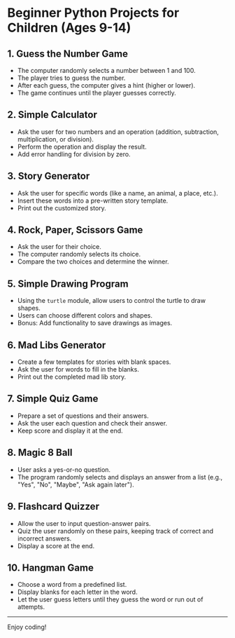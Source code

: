 
# Beginner Python Projects for Children (Ages 9-14)

## 1. Guess the Number Game
- The computer randomly selects a number between 1 and 100.
- The player tries to guess the number.
- After each guess, the computer gives a hint (higher or lower).
- The game continues until the player guesses correctly.

## 2. Simple Calculator
- Ask the user for two numbers and an operation (addition, subtraction, multiplication, or division).
- Perform the operation and display the result.
- Add error handling for division by zero.

## 3. Story Generator
- Ask the user for specific words (like a name, an animal, a place, etc.).
- Insert these words into a pre-written story template.
- Print out the customized story.

## 4. Rock, Paper, Scissors Game
- Ask the user for their choice.
- The computer randomly selects its choice.
- Compare the two choices and determine the winner.

## 5. Simple Drawing Program
- Using the `turtle` module, allow users to control the turtle to draw shapes.
- Users can choose different colors and shapes.
- Bonus: Add functionality to save drawings as images.

## 6. Mad Libs Generator
- Create a few templates for stories with blank spaces.
- Ask the user for words to fill in the blanks.
- Print out the completed mad lib story.

## 7. Simple Quiz Game
- Prepare a set of questions and their answers.
- Ask the user each question and check their answer.
- Keep score and display it at the end.

## 8. Magic 8 Ball
- User asks a yes-or-no question.
- The program randomly selects and displays an answer from a list (e.g., "Yes", "No", "Maybe", "Ask again later").

## 9. Flashcard Quizzer
- Allow the user to input question-answer pairs.
- Quiz the user randomly on these pairs, keeping track of correct and incorrect answers.
- Display a score at the end.

## 10. Hangman Game
- Choose a word from a predefined list.
- Display blanks for each letter in the word.
- Let the user guess letters until they guess the word or run out of attempts.

---

Enjoy coding!
